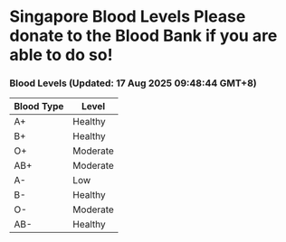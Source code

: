 Singapore Blood Levels
 Please donate to the Blood Bank if you are able to do so!
================================================================================================================================

### Blood Levels (Updated: 17 Aug 2025 09:48:44 GMT+8)
| Blood Type | Level     |
|------------|-----------|
| A+     | Healthy |
| B+     | Healthy |
| O+     | Moderate |
| AB+     | Moderate |
| A-     | Low |
| B-     | Healthy |
| O-     | Moderate |
| AB-     | Healthy |
